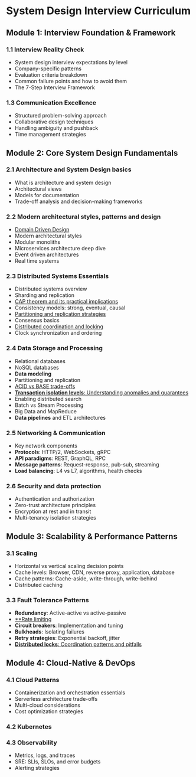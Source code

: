 # System Design Interview Curriculum

## Module 1: Interview Foundation & Framework

### 1.1 Interview Reality Check

- System design interview expectations by level
- Company-specific patterns
- Evaluation criteria breakdown
- Common failure points and how to avoid them
- The 7-Step Interview Framework

### 1.3 Communication Excellence

- Structured problem-solving approach
- Collaborative design techniques
- Handling ambiguity and pushback
- Time management strategies

## Module 2: Core System Design Fundamentals

### 2.1 Architecture and System Design basics

- What is architecture and system design
- Architectural views
- Models for documentation
- Trade-off analysis and decision-making frameworks

### 2.2 Modern architectural styles, patterns and design

* [Domain Driven Design](DDD.md)
* Modern architectural styles
* Modular monoliths
* Microservices architecture deep dive
* Event driven architectures
* Real time systems
### 2.3 Distributed Systems Essentials

- Distributed systems overview
- Sharding and replication
- [CAP theorem and its practical implications](cap.md)
- Consistency models: strong, eventual, causal
- [Partitioning and replication strategies](DBs.md)
- Consensus basics
- [Distributed coordination and locking](Locks.md)
- Clock synchronization and ordering

### 2.4 Data Storage and Processing

- Relational databases
- NoSQL databases
- **Data modeling**
- Partitioning and replication
- [ACID vs BASE trade-offs](acid_base.md)
- [**Transaction isolation levels**: Understanding anomalies and guarantees](isolation_levels.md)
- Enabling distributed search
- Batch vs Stream Processing
- Big Data and MapReduce
- **Data pipelines** and ETL architectures

### 2.5 Networking & Communication

- Key network components
- **Protocols**: HTTP/2, WebSockets, gRPC
- **API paradigms**: REST, GraphQL, RPC
- **Message patterns**: Request-response, pub-sub, streaming
- **Load balancing**: L4 vs L7, algorithms, health checks

### 2.6 Security and data protection

- Authentication and authorization
- Zero-trust architecture principles
- Encryption at rest and in transit
- Multi-tenancy isolation strategies

## Module 3: Scalability & Performance Patterns

### 3.1 Scaling

- Horizontal vs vertical scaling decision points
- Cache levels: Browser, CDN, reverse proxy, application, database
- Cache patterns: Cache-aside, write-through, write-behind
- Distributed caching
### 3.3 Fault Tolerance Patterns

- **Redundancy**: Active-active vs active-passive
- [**Rate limiting](rate_limiting.md)
- **Circuit breakers**: Implementation and tuning
- **Bulkheads**: Isolating failures
- **Retry strategies**: Exponential backoff, jitter
- [**Distributed locks**: Coordination patterns and pitfalls](Locks.md)
## Module 4: Cloud-Native & DevOps

### 4.1 Cloud Patterns

- Containerization and orchestration essentials
- Serverless architecture trade-offs
- Multi-cloud considerations
- Cost optimization strategies
### 4.2 Kubernetes

### 4.3 Observability

- Metrics, logs, and traces
- SRE: SLIs, SLOs, and error budgets
- Alerting strategies
